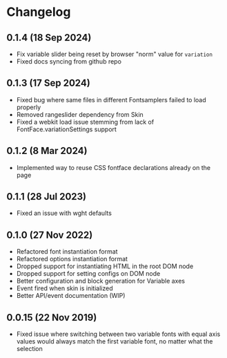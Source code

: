 # Changelog

## 0.1.4 (18 Sep 2024)

- Fix variable slider being reset by browser "norm" value for `variation`
- Fixed docs syncing from github repo

## 0.1.3 (17 Sep 2024)

- Fixed bug where same files in different Fontsamplers failed to load properly
- Removed rangeslider dependency from Skin
- Fixed a webkit load issue stemming from lack of FontFace.variationSettings support

## 0.1.2 (8 Mar 2024)

- Implemented way to reuse CSS fontface declarations already on the page

## 0.1.1 (28 Jul 2023)

- Fixed an issue with wght defaults

## 0.1.0 (27 Nov 2022)

- Refactored font instantiation format
- Refactored options instantiation format
- Dropped support for instantiating HTML in the root DOM node
- Dropped support for setting configs on DOM node
- Better configuration and block generation for Variable axes
- Event fired when skin is initialized
- Better API/event documentation (WIP)

## 0.0.15 (22 Nov 2019)

- Fixed issue where switching between two variable fonts with equal axis values would always match the first variable font, no matter what the selection